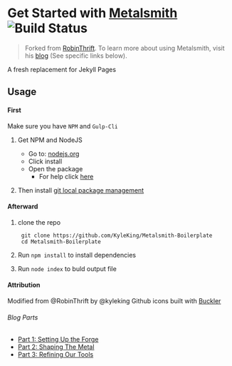 # Get Started with [Metalsmith](http://www.metalsmith.io) ![Build Status][Build Success!!!]
> Forked from [RobinThrift](https://github.com/RobinThrift/metalsmith-tutorial). To learn more about using Metalsmith, visit his [blog](http://robinthrift.com) (See specific links below).

A fresh replacement for Jekyll Pages

## Usage
#### First
Make sure you have `NPM` and `Gulp-Cli`

1. Get NPM and NodeJS
    * Go to: [nodejs.org](http://nodejs.org)
    * Click install
    * Open the package
        - For help click [here](http://blog.nodeknockout.com/post/65463770933/how-to-install-node-js-and-npm)

2. Then install [git local package management](http://git-scm.com/downloads)

#### Afterward

1. clone the repo

        git clone https://github.com/KyleKing/Metalsmith-Boilerplate
        cd Metalsmith-Boilerplate

2. Run `npm install` to install dependencies

3. Run `node index` to buld output file


#### Attribution
Modified from @RobinThrift by @kyleking
Github icons built with [Buckler](http://b.repl.ca)

###### Blog Parts
- [Part 1: Setting Up the Forge](http://robinthrift.com/posts/metalsmith-part-1-setting-up-the-forge)
- [Part 2: Shaping The Metal](http://www.robinthrift.com/posts/metalsmith-part-2-shaping-the-metal/)
- [Part 3: Refining Our Tools](http://www.robinthrift.com/posts/metalsmith-part-3-refining-our-tools/)

[Build Success!!!]: http://b.repl.ca/v1/Build-Success%21%21%21-brightgreen.png
[Build Passing]: http://b.repl.ca/v1/Build-Passing-lightgrey.png
[Build Failing]: http://b.repl.ca/v1/Build-Failing-red.png
